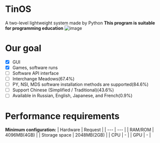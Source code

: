# TinOS
A two-level lightweight system made by Python
**This program is suitable for programming education**
![image](https://github.com/user-attachments/assets/c83325f5-ec54-440c-a709-3fd4440c3fb1)

# Our goal
 * [x] GUI
 * [x] Games, software runs
 * [ ] Software API interface
 * [ ] Interchange Meadows(67.4%)
 * [ ] PY, NSI, MDS software installation methods are supported(84.6%)
 * [ ] Support Chinese (Simplified / Traditional)(43.6%)
 * [ ] Available in Russian, English, Japanese, and French(0.9%)

# Performance requirements
**Minimum configuration:**
| Hardware | Request |
| --- | --- |
| RAM/ROM | 4096MB(4GB) |
| Storage space | 2048MB(2GB) |
| CPU | - |
| GPU | - |
